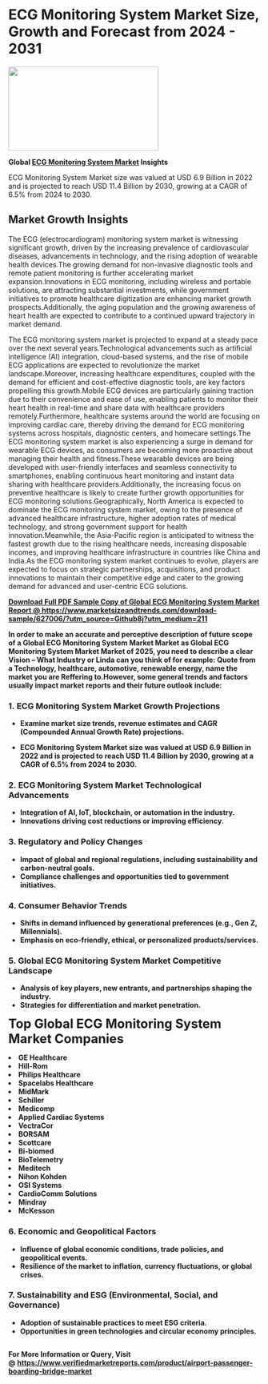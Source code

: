 <H1>ECG Monitoring System Market Size, Growth and Forecast from 2024 - 2031</H1><img class="aligncenter size-medium wp-image-584254" src="https://thirdeyenews.in/wp-content/uploads/2024/09/Global-Market-Research-300x168.jpeg" alt="" width="300" height="168" /><p><strong>Global&nbsp;<a href="https://www.marketsizeandtrends.com/download-sample/627006/?utm_source=Github8j?utm_medium=211">ECG Monitoring System Market</a> Insights</strong></p><p>ECG Monitoring System Market size was valued at USD 6.9 Billion in 2022 and is projected to reach USD 11.4 Billion by 2030, growing at a CAGR of 6.5% from 2024 to 2030.</p><p><h2>Market Growth Insights</h2> <p>The ECG (electrocardiogram) monitoring system market is witnessing significant growth, driven by the increasing prevalence of cardiovascular diseases, advancements in technology, and the rising adoption of wearable health devices.The growing demand for non-invasive diagnostic tools and remote patient monitoring is further accelerating market expansion.Innovations in ECG monitoring, including wireless and portable solutions, are attracting substantial investments, while government initiatives to promote healthcare digitization are enhancing market growth prospects.Additionally, the aging population and the growing awareness of heart health are expected to contribute to a continued upward trajectory in market demand.</p> <p><strong><a href="#"></a></strong></p> <p>The ECG monitoring system market is projected to expand at a steady pace over the next several years.Technological advancements such as artificial intelligence (AI) integration, cloud-based systems, and the rise of mobile ECG applications are expected to revolutionize the market landscape.Moreover, increasing healthcare expenditures, coupled with the demand for efficient and cost-effective diagnostic tools, are key factors propelling this growth.Mobile ECG devices are particularly gaining traction due to their convenience and ease of use, enabling patients to monitor their heart health in real-time and share data with healthcare providers remotely.Furthermore, healthcare systems around the world are focusing on improving cardiac care, thereby driving the demand for ECG monitoring systems across hospitals, diagnostic centers, and homecare settings.The ECG monitoring system market is also experiencing a surge in demand for wearable ECG devices, as consumers are becoming more proactive about managing their health and fitness.These wearable devices are being developed with user-friendly interfaces and seamless connectivity to smartphones, enabling continuous heart monitoring and instant data sharing with healthcare providers.Additionally, the increasing focus on preventive healthcare is likely to create further growth opportunities for ECG monitoring solutions.Geographically, North America is expected to dominate the ECG monitoring system market, owing to the presence of advanced healthcare infrastructure, higher adoption rates of medical technology, and strong government support for health innovation.Meanwhile, the Asia-Pacific region is anticipated to witness the fastest growth due to the rising healthcare needs, increasing disposable incomes, and improving healthcare infrastructure in countries like China and India.As the ECG monitoring system market continues to evolve, players are expected to focus on strategic partnerships, acquisitions, and product innovations to maintain their competitive edge and cater to the growing demand for advanced and user-centric ECG solutions.</p> <p><strong><a href="#"></p><p><span class=""><strong>Download Full PDF Sample Copy of Global ECG Monitoring System Market Report</strong> @ <a href="https://www.marketsizeandtrends.com/download-sample/627006/?utm_source=Github8j?utm_medium=211" target="_blank">https://www.marketsizeandtrends.com/download-sample/627006/?utm_source=Github8j?utm_medium=211</a></span></p><p>In order to make an accurate and perceptive description of future scope of a Global&nbsp;ECG Monitoring System Market Market as Global&nbsp;ECG Monitoring System Market Market of 2025, you need to describe a clear Vision &ndash; What Industry or Linda can you think of for example: Quote from a Technology, healthcare, automotive, renewable energy, name the market you are Reffering to.However, some general trends and factors usually impact market reports and their future outlook include:</p><h3>1.&nbsp;<strong>ECG Monitoring System Market Growth Projections</strong></h3><ul><li>Examine market size trends, revenue estimates and CAGR (Compounded Annual Growth Rate) projections.</li><li><p>ECG Monitoring System Market size was valued at USD 6.9 Billion in 2022 and is projected to reach USD 11.4 Billion by 2030, growing at a CAGR of 6.5% from 2024 to 2030.</p></li></ul><h3>2.&nbsp;<strong>ECG Monitoring System Market Technological Advancements</strong></h3><ul><li>Integration of AI, IoT, blockchain, or automation in the industry.</li><li>Innovations driving cost reductions or improving efficiency.</li></ul><h3>3.&nbsp;<strong>Regulatory and Policy Changes</strong></h3><ul><li>Impact of global and regional regulations, including sustainability and carbon-neutral goals.</li><li>Compliance challenges and opportunities tied to government initiatives.</li></ul><h3>4.&nbsp;<strong>Consumer Behavior Trends</strong></h3><ul><li>Shifts in demand influenced by generational preferences (e.g., Gen Z, Millennials).</li><li>Emphasis on eco-friendly, ethical, or personalized products/services.</li></ul><h3>5.&nbsp;<strong>Global ECG Monitoring System Market Competitive Landscape</strong></h3><ul><li>Analysis of key players, new entrants, and partnerships shaping the industry.</li><li>Strategies for differentiation and market penetration.</li></ul><p data-pm-slice="1 1 []"><span style="color: inherit; font-family: inherit; font-size: 25px;">Top Global ECG Monitoring System Market Companies</span></p><div class="" data-test-id=""><p><li>GE Healthcare</li><li> Hill-Rom</li><li> Philips Healthcare</li><li> Spacelabs Healthcare</li><li> MidMark</li><li> Schiller</li><li> Medicomp</li><li> Applied Cardiac Systems</li><li> VectraCor</li><li> BORSAM</li><li> Scottcare</li><li> Bi-biomed</li><li> BioTelemetry</li><li> Meditech</li><li> Nihon Kohden</li><li> OSI Systems</li><li> CardioComm Solutions</li><li> Mindray</li><li> McKesson</li></p></div><h3>6.&nbsp;<strong>Economic and Geopolitical Factors</strong></h3><ul><li>Influence of global economic conditions, trade policies, and geopolitical events.</li><li>Resilience of the market to inflation, currency fluctuations, or global crises.</li></ul><h3>7.&nbsp;<strong>Sustainability and ESG (Environmental, Social, and Governance)</strong></h3><ul><li>Adoption of sustainable practices to meet ESG criteria.</li><li>Opportunities in green technologies and circular economy principles.</li></ul><h2><strong style="font-size: 14px;">For More Information or Query, Visit @&nbsp;</strong><a style="background-color: #ffffff; font-size: 14px;" href="https://www.marketsizeandtrends.com/report/ecg-monitoring-system-market/" target="_blank">https://www.verifiedmarketreports.com/product/airport-passenger-boarding-bridge-market</a></h2>